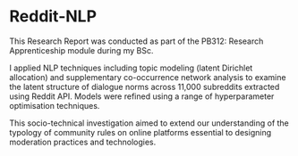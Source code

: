 # Reddit-NLP
This Research Report was conducted as part of the PB312: Research Apprenticeship module during my BSc. 

I applied NLP techniques including topic modeling (latent Dirichlet allocation) and supplementary co-occurrence network analysis to examine the latent structure of dialogue norms across 11,000 subreddits extracted using Reddit API. Models were refined using a range of hyperparameter optimisation techniques. 

This socio-technical investigation aimed to extend our understanding of the typology of community rules on online platforms essential to designing moderation practices and technologies.
